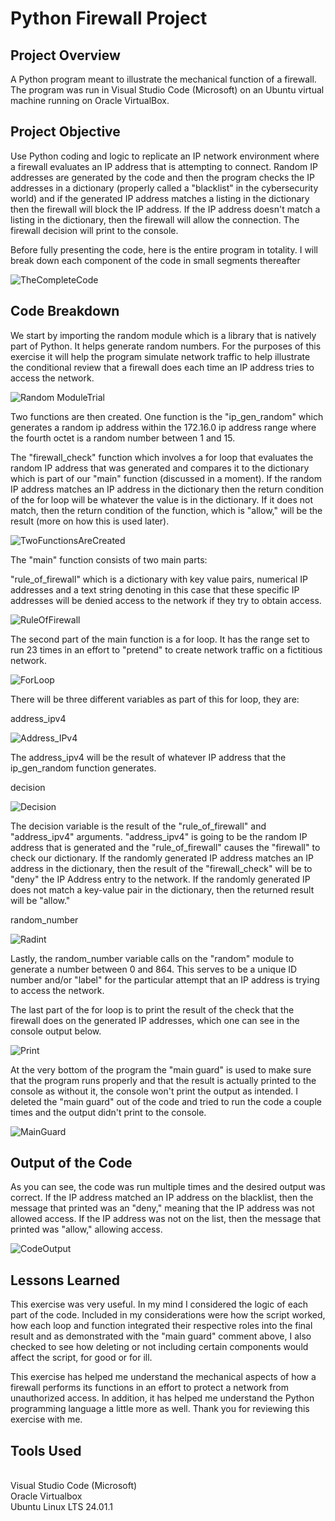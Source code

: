 <h1> Python Firewall Project </h1> 

<h2> Project Overview </h2>

A Python program meant to illustrate the mechanical function of a firewall. The program was run in Visual Studio Code (Microsoft) on an Ubuntu virtual machine running on Oracle VirtualBox. 

<h2> Project Objective </h2>

Use Python coding and logic to replicate an IP network environment where a firewall evaluates an IP address that is attempting to connect. Random IP addresses are generated by the code and then the program checks the IP addresses in a dictionary (properly called a "blacklist" in the cybersecurity world) and if the generated IP address matches a listing in the dictionary then the firewall will block the IP address. If the IP address doesn't match a listing in the dictionary, then the firewall will allow the connection. The firewall decision will print to the console. 

Before fully presenting the code, here is the entire program in totality. I will break down each component of the code in small segments thereafter

![TheCompleteCode](https://github.com/user-attachments/assets/197fb3d7-775d-4550-a62f-4ed7b1896dc1)

<h2> Code Breakdown </h2> 

We start by importing the random module which is a library that is natively part of Python. It helps generate random numbers. For the purposes of this exercise it will help the program simulate network traffic to help illustrate the conditional review that a firewall does each time an IP address tries to access the network. 

![Random ModuleTrial](https://github.com/user-attachments/assets/b6d900ab-08a2-40b5-9131-4d8ffb2a8bc4)

Two functions are then created. One function is the "ip_gen_random" which generates a random ip address within the 172.16.0 ip address range where the fourth octet is a random number between 1 and 15. 

The "firewall_check" function which involves a for loop that evaluates the random IP address that was generated and compares it to the dictionary which is part of our "main" function (discussed in a moment). If the random IP address matches an IP address in the dictionary then the return condition of the for loop will be whatever the value is in the dictionary. If it does not match, then the return condition of the function, which is "allow," will be the result (more on how this is used later). 

![TwoFunctionsAreCreated](https://github.com/user-attachments/assets/3105d9de-b033-488d-9c6b-7afcaf35388a)

The "main" function consists of two main parts:

"rule_of_firewall" which is a dictionary with key value pairs, numerical IP addresses and a text string denoting in this case that these specific IP addresses will be denied access to the network if they try to obtain access. 

![RuleOfFirewall](https://github.com/user-attachments/assets/035229cb-4f8c-41f4-8111-b4bd8bc366a8)

The second part of the main function is a for loop. It has the range set to run 23 times in an effort to "pretend" to create network traffic on a fictitious network.  

![ForLoop](https://github.com/user-attachments/assets/a2f9b9c4-8b3d-49ba-8bf3-52d4642af8f2)

There will be three different variables as part of this for loop, they are: 

address_ipv4

![Address_IPv4](https://github.com/user-attachments/assets/2df67cf2-5d8e-4cde-b239-b15988a78c25)

The address_ipv4 will be the result of whatever IP address that the ip_gen_random function generates.


decision

![Decision](https://github.com/user-attachments/assets/5c248b1f-b6b4-4554-9aa5-56b3f77475da)

The decision variable is the result of the "rule_of_firewall" and "address_ipv4" arguments. "address_ipv4" is going to be the random IP address that is generated and the "rule_of_firewall" causes the "firewall" to check our dictionary. If the randomly generated IP address matches an IP address in the dictionary,  then the result of the "firewall_check" will be to "deny" the IP Address entry to the network. If the randomly generated IP does not match a key-value pair in the dictionary, then the returned result will be "allow." 

random_number 

![Radint](https://github.com/user-attachments/assets/2eaf6c13-993c-432c-a7ad-87972e43081c)

Lastly, the random_number variable calls on the "random" module to generate a number between 0 and 864. This serves to be a unique ID number and/or "label" for the particular attempt that an IP address is trying to access the network.

The last part of the for loop is to print the result of the check that the firewall does on the generated IP addresses, which one can see in the console output below. 

![Print](https://github.com/user-attachments/assets/d12cd92b-d5d7-46bf-8cfa-8a527cbbad17)

At the very bottom of the program the "main guard" is used to make sure that the program runs properly and that the result is actually printed to the console as without it, the console won't print the output as intended. I deleted the "main guard" out of the code and tried to run the code a couple times and the output didn't print to the console. 

![MainGuard](https://github.com/user-attachments/assets/50657284-45b8-4580-b5bd-58363cbe004d)

<h2> Output of the Code </h2> 

As you can see, the code was run multiple times and the desired output was correct. If the IP address matched an IP address on the blacklist, then the message that printed was an "deny," meaning that the IP address was not allowed access. If the IP address was not on the list, then the message that printed was "allow," allowing access.

![CodeOutput](https://github.com/user-attachments/assets/74b95740-046e-4b79-a7a2-ab43db2e9bda)

<h2> Lessons Learned </h2>

This exercise was very useful. In my mind I considered the logic of each part of the code. Included in my considerations were how the script worked, how each loop and function integrated their respective roles into the final result and as demonstrated with the "main guard" comment above, I also checked to see how deleting or not including certain components would affect the script, for good or for ill. 

This exercise has helped me understand the mechanical aspects of how a firewall performs its functions in an effort to protect a network from unauthorized access. In addition, it has helped me understand the Python programming language a little more as well. Thank you for reviewing this exercise with me. 

<h2> Tools Used </h2>

<br> Visual Studio Code (Microsoft) </br>
Oracle Virtualbox 
<br> Ubuntu Linux LTS 24.01.1 </br> 


